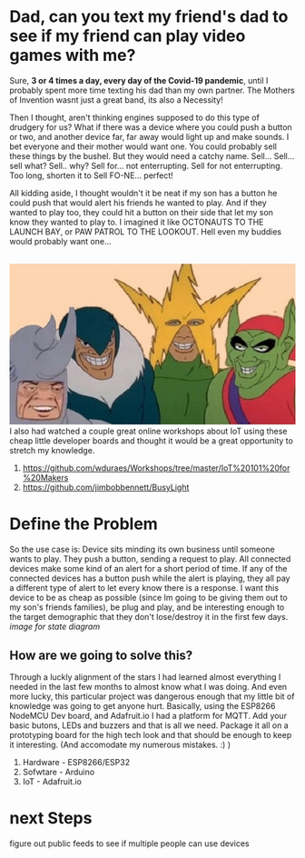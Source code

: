 # Dad, can you text my friend's dad to see if my friend can play video games with me?

Sure, **3 or 4 times a day, every day of the Covid-19 pandemic**, until I probably spent more time texting his dad than my own partner. The Mothers of Invention wasnt just a great band, its also a Necessity!

Then I thought, aren't thinking engines supposed to do this type of drudgery for us? What if there was a device where you could push a button or two, and another device far, far away would light up and make sounds. I bet everyone and their mother would want one. You could probably sell these things by the bushel. But they would need a catchy name. Sell... Sell... sell what? Sell.. why? Sell for... not enterrupting. Sell for not enterrupting. Too long, shorten it to Sell FO-NE... perfect!

All kidding aside, I thought wouldn't it be neat if my son has a button he could push that would alert his friends he wanted to play. And if they wanted to play too, they could hit a button on their side that let my son know they wanted to play to. I imagined it like OCTONAUTS TO THE LAUNCH BAY, or PAW PATROL TO THE LOOKOUT. Hell even my buddies would probably want one... <p>  
![meandtheboys](/images/meandtheboys.jpg)
I also had watched a couple great online workshops about IoT using these cheap little developer boards and thought it would be a great opportunity to stretch my knowledge.  
1. https://github.com/wduraes/Workshops/tree/master/IoT%20101%20for%20Makers
2. https://github.com/jimbobbennett/BusyLight

# Define the Problem
  So the use case is: Device sits minding its own business until someone wants to play. They push a button, sending a request to play. All connected devices make some kind of an alert for a short period of time. If any of the connected devices has a button push while the alert is playing, they all pay a different type of alert to let every know there is a response. I want this device to be as cheap as possible (since Im going to be giving them out to my son's friends families), be plug and play, and be interesting enough to the target demographic that they don't lose/destroy it in the first few days.
*image for state diagram*

## How are we going to solve this?
Through a luckly alignment of the stars I had learned almost everything I needed in the last few months to almost know what I was doing. And even more lucky, this particular project was dangerous enough that my little bit of knowledge was going to get anyone hurt. Basically, using the ESP8266 NodeMCU Dev board, and Adafruit.io I had a platform for MQTT. Add your basic butons, LEDs and buzzers and that is all we need. Package it all on a prototyping board for the high tech look and that should be enough to keep it interesting. (And accomodate my numerous mistakes. :) )
1. Hardware - ESP8266/ESP32
2. Sofwtare - Arduino
3. IoT - Adafruit.io

# next Steps
figure out public feeds to see if multiple people can use devices
